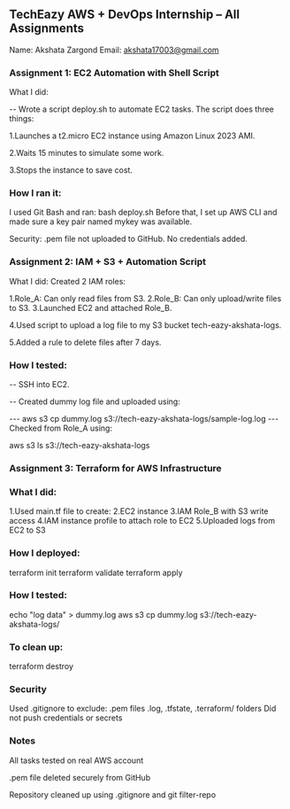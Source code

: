 ## TechEazy AWS + DevOps Internship – All Assignments
Name: Akshata Zargond
Email: akshata17003@gmail.com

 ### Assignment 1: EC2 Automation with Shell Script
What I did:

-- Wrote a script deploy.sh to automate EC2 tasks.
The script does three things:

1.Launches a t2.micro EC2 instance using Amazon Linux 2023 AMI.

2.Waits 15 minutes to simulate some work.

3.Stops the instance to save cost.

### How I ran it:

I used Git Bash and ran:
bash deploy.sh
Before that, I set up AWS CLI and made sure a key pair named mykey was available.

Security:
.pem file not uploaded to GitHub.
No credentials added.

### Assignment 2: IAM + S3 + Automation Script
What I did:
Created 2 IAM roles:

1.Role_A: Can only read files from S3.
2.Role_B: Can only upload/write files to S3.
3.Launched EC2 and attached Role_B.

4.Used script to upload a log file to my S3 bucket tech-eazy-akshata-logs.

5.Added a rule to delete files after 7 days.

### How I tested:
 -- SSH into EC2.

-- Created dummy log file and uploaded using:

--- aws s3 cp dummy.log s3://tech-eazy-akshata-logs/sample-log.log
--- Checked from Role_A using:

aws s3 ls s3://tech-eazy-akshata-logs

### Assignment 3: Terraform for AWS Infrastructure

### What I did:
1.Used main.tf file to create:
2.EC2 instance
3.IAM Role_B with S3 write access
4.IAM instance profile to attach role to EC2
5.Uploaded logs from EC2 to S3

### How I deployed:

terraform init
terraform validate
terraform apply

### How I tested:
echo "log data" > dummy.log
aws s3 cp dummy.log s3://tech-eazy-akshata-logs/

### To clean up:
terraform destroy

### Security 
Used .gitignore to exclude:
.pem files
.log, .tfstate, .terraform/ folders
Did not push credentials or secrets



### Notes
All tasks tested on real AWS account

.pem file deleted securely from GitHub

Repository cleaned up using .gitignore and git filter-repo
